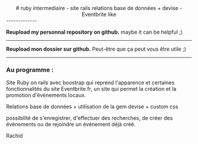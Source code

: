 <center>
# ruby intermediaire - site rails relations base de données + devise - Eventbrite like
</center>
-------------

**Reupload my personnal repository on github.**
maybe it can be helpful ;)

* * *

**Reupload mon dossier sur github.**
Peut-être que ça peut vous être utile ;)

* * *

### Au programme :

Site Ruby on rails avec boostrap qui reprend l'apparence et certaines fonctionnalités du site Eventbrite.fr, un site qui permet la création et la promotion d'événements locaux.

Relations base de données + utilisation de la gem devise + custom css

possibilité de s'enregistrer, d'effectuer des recherches, de créer des événements ou de rejoindre un événement déjà créé.

Rachid
